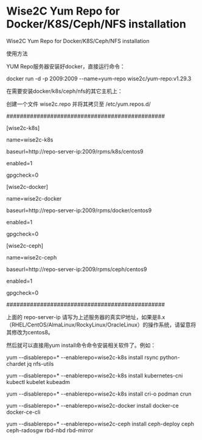 # Wise2C Yum Repo for Docker/K8S/Ceph/NFS installation
Wise2C Yum Repo for Docker/K8S/Ceph/NFS installation

使用方法

YUM Repo服务器安装好docker，直接运行命令：

docker run -d -p 2009:2009 --name=yum-repo wise2c/yum-repo:v1.29.3

在需要安装docker/k8s/ceph/nfs的其它主机上：

创建一个文件 wise2c.repo 并将其拷贝至 /etc/yum.repos.d/

###############################################

[wise2c-k8s]

name=wise2c-k8s

baseurl=http://repo-server-ip:2009/rpms/k8s/centos9

enabled=1

gpgcheck=0

[wise2c-docker]

name=wise2c-docker

baseurl=http://repo-server-ip:2009/rpms/docker/centos9

enabled=1

gpgcheck=0

[wise2c-ceph]

name=wise2c-ceph

baseurl=http://repo-server-ip:2009/rpms/ceph/centos9

enabled=1

gpgcheck=0

###############################################

上面的 repo-server-ip 请写为上述服务器的真实IP地址，如果是8.x（RHEL/CentOS/AlmaLinux/RockyLinux/OracleLinux）的操作系统，请留意将其修改为centos8。

然后就可以直接用yum install命令命令安装相关软件了。例如：

yum --disablerepo=* --enablerepo=wise2c-k8s install rsync python-chardet jq nfs-utils
  
yum --disablerepo=* --enablerepo=wise2c-k8s install kubernetes-cni kubectl kubelet kubeadm

yum --disablerepo=* --enablerepo=wise2c-k8s install cri-o podman crun

yum --disablerepo=* --enablerepo=wise2c-docker install docker-ce docker-ce-cli

yum --disablerepo=* --enablerepo=wise2c-ceph install ceph-deploy ceph ceph-radosgw rbd-nbd rbd-mirror

